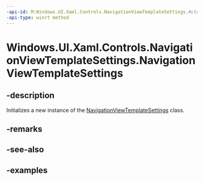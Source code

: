 ```yaml
---
-api-id: M:Windows.UI.Xaml.Controls.NavigationViewTemplateSettings.#ctor
-api-type: winrt method
---
```


<!-- Method syntax.
public NavigationViewTemplateSettings.NavigationViewTemplateSettings()
-->

# Windows.UI.Xaml.Controls.NavigationViewTemplateSettings.NavigationViewTemplateSettings

## -description

Initializes a new instance of the [NavigationViewTemplateSettings](navigationviewtemplatesettings.md) class.

## -remarks

## -see-also

## -examples

